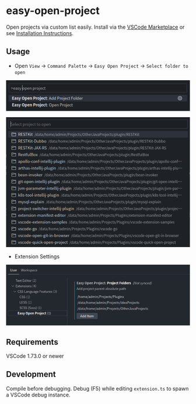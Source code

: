 # easy-open-project

Open projects via custom list easily. Install via the [VSCode Marketplace](https://marketplace.visualstudio.com/items?itemName=newhoo.easy-open-project) or see [Installation Instructions](https://code.visualstudio.com/api/working-with-extensions/publishing-extension#packaging-extensions).

## Usage

- Open `View` -> `Command Palette` -> `Easy Open Project` -> `Select folder to open`

![](docs/image.png)

![](docs/image-1.png)

- Extension Settings

![Extension settings](docs/settings.png)

## Requirements

VSCode 1.73.0 or newer

## Development

Compile before debugging. Debug (F5) while editing `extension.ts` to spawn a VSCode debug instance.
